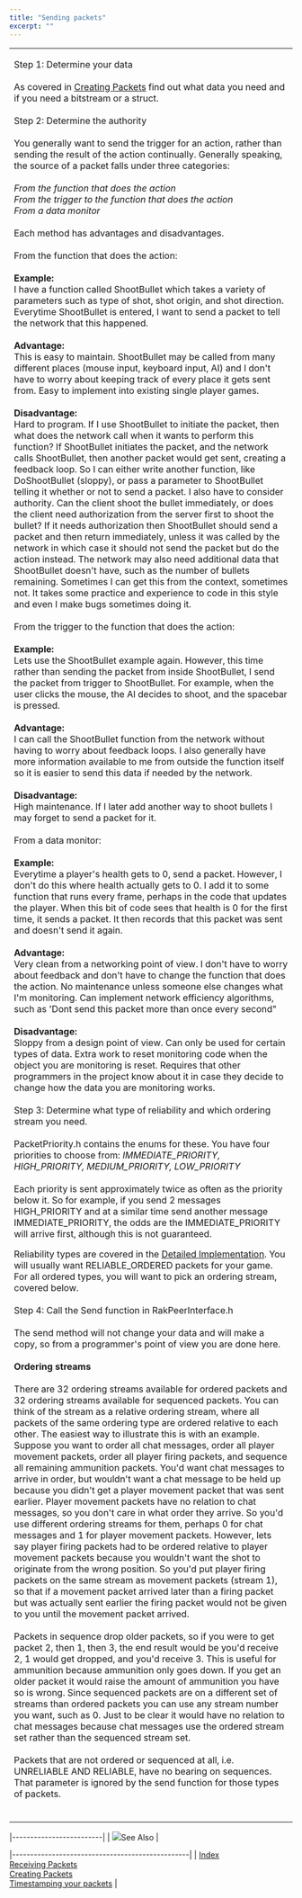 ```yaml
---
title: "Sending packets"
excerpt: ""
---
```

<table>
<colgroup>
<col width="100%" />
</colgroup>
<tbody>
<tr class="odd">
<td align="left"><p><span class="RakNetBlueHeader">Step 1: Determine your data</span><br /><br /> As covered in <a href="creatingpackets.html">Creating Packets</a> find out what data you need and if you need a bitstream or a struct.<br /><br /> <span class="RakNetBlueHeader">Step 2: Determine the authority</span><br /><br /> You generally want to send the trigger for an action, rather than sending the result of the action continually. Generally speaking, the source of a packet falls under three categories:<br /><br /> <em>From the function that does the action<br /> From the trigger to the function that does the action<br /> From a data monitor</em><br /><br /> Each method has advantages and disadvantages.<br /><br /> From the function that does the action:<br /><br /> <strong>Example:</strong><br /> I have a function called ShootBullet which takes a variety of parameters such as type of shot, shot origin, and shot direction. Everytime ShootBullet is entered, I want to send a packet to tell the network that this happened.<br /><br /> <strong>Advantage:</strong><br /> This is easy to maintain. ShootBullet may be called from many different places (mouse input, keyboard input, AI) and I don't have to worry about keeping track of every place it gets sent from. Easy to implement into existing single player games.<br /><br /> <strong>Disadvantage:</strong><br /> Hard to program. If I use ShootBullet to initiate the packet, then what does the network call when it wants to perform this function? If ShootBullet initiates the packet, and the network calls ShootBullet, then another packet would get sent, creating a feedback loop. So I can either write another function, like DoShootBullet (sloppy), or pass a parameter to ShootBullet telling it whether or not to send a packet. I also have to consider authority. Can the client shoot the bullet immediately, or does the client need authorization from the server first to shoot the bullet? If it needs authorization then ShootBullet should send a packet and then return immediately, unless it was called by the network in which case it should not send the packet but do the action instead. The network may also need additional data that ShootBullet doesn't have, such as the number of bullets remaining. Sometimes I can get this from the context, sometimes not. It takes some practice and experience to code in this style and even I make bugs sometimes doing it.<br /><br /> From the trigger to the function that does the action:<br /><br /> <strong>Example:</strong><br /> Lets use the ShootBullet example again. However, this time rather than sending the packet from inside ShootBullet, I send the packet from trigger to ShootBullet. For example, when the user clicks the mouse, the AI decides to shoot, and the spacebar is pressed.<br /><br /> <strong>Advantage:</strong><br /> I can call the ShootBullet function from the network without having to worry about feedback loops. I also generally have more information available to me from outside the function itself so it is easier to send this data if needed by the network.<br /><br /> <strong>Disadvantage:</strong><br /> High maintenance. If I later add another way to shoot bullets I may forget to send a packet for it.<br /><br /> From a data monitor:<br /><br /> <strong>Example:</strong><br /> Everytime a player's health gets to 0, send a packet. However, I don't do this where health actually gets to 0. I add it to some function that runs every frame, perhaps in the code that updates the player. When this bit of code sees that health is 0 for the first time, it sends a packet. It then records that this packet was sent and doesn't send it again.<br /><br /> <strong>Advantage:</strong><br /> Very clean from a networking point of view. I don't have to worry about feedback and don't have to change the function that does the action. No maintenance unless someone else changes what I'm monitoring. Can implement network efficiency algorithms, such as 'Dont send this packet more than once every second&quot;<br /><br /> <strong>Disadvantage:</strong><br /> Sloppy from a design point of view. Can only be used for certain types of data. Extra work to reset monitoring code when the object you are monitoring is reset. Requires that other programmers in the project know about it in case they decide to change how the data you are monitoring works.<br /><br /> <span class="RakNetBlueHeader">Step 3: Determine what type of reliability and which ordering stream you need.</span><br /><br /> PacketPriority.h contains the enums for these. You have four priorities to choose from: <em>IMMEDIATE_PRIORITY, HIGH_PRIORITY, MEDIUM_PRIORITY, LOW_PRIORITY</em><br /><br /> Each priority is sent approximately twice as often as the priority below it. So for example, if you send 2 messages HIGH_PRIORITY and at a similar time send another message IMMEDIATE_PRIORITY, the odds are the IMMEDIATE_PRIORITY will arrive first, although this is not guaranteed.</p>
<p>Reliability types are covered in the <a href="detailedimplementation.html">Detailed Implementation</a>. You will usually want RELIABLE_ORDERED packets for your game. For all ordered types, you will want to pick an ordering stream, covered below.<br /><br /> <span class="RakNetBlueHeader">Step 4: Call the Send function in RakPeerInterface.h</span><br /><br /> The send method will not change your data and will make a copy, so from a programmer's point of view you are done here.<br /><br /> <strong>Ordering streams</strong><br /><br /> There are 32 ordering streams available for ordered packets and 32 ordering streams available for sequenced packets. You can think of the stream as a relative ordering stream, where all packets of the same ordering type are ordered relative to each other. The easiest way to illustrate this is with an example. Suppose you want to order all chat messages, order all player movement packets, order all player firing packets, and sequence all remaining ammunition packets. You'd want chat messages to arrive in order, but wouldn't want a chat message to be held up because you didn't get a player movement packet that was sent earlier. Player movement packets have no relation to chat messages, so you don't care in what order they arrive. So you'd use different ordering streams for them, perhaps 0 for chat messages and 1 for player movement packets. However, lets say player firing packets had to be ordered relative to player movement packets because you wouldn't want the shot to originate from the wrong position. So you'd put player firing packets on the same stream as movement packets (stream 1), so that if a movement packet arrived later than a firing packet but was actually sent earlier the firing packet would not be given to you until the movement packet arrived.<br /><br /> Packets in sequence drop older packets, so if you were to get packet 2, then 1, then 3, the end result would be you'd receive 2, 1 would get dropped, and you'd receive 3. This is useful for ammunition because ammunition only goes down. If you get an older packet it would raise the amount of ammunition you have so is wrong. Since sequenced packets are on a different set of streams than ordered packets you can use any stream number you want, such as 0. Just to be clear it would have no relation to chat messages because chat messages use the ordered stream set rather than the sequenced stream set.<br /><br /> Packets that are not ordered or sequenced at all, i.e. UNRELIABLE AND RELIABLE, have no bearing on sequences. That parameter is ignored by the send function for those types of packets.<br /><br /></p></td>
</tr>
</tbody>
</table>

|-------------------------|
| ![](spacer.gif)See Also |

|-------------------------------------------------|
| [Index](index.html)                             
  [Receiving Packets](receivingpackets.html)      
  [Creating Packets](creatingpackets.html)        
  [Timestamping your packets](timestamping.html)  |